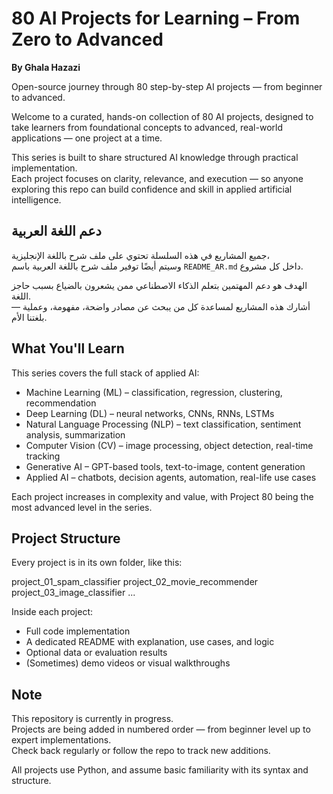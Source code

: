 # 80 AI Projects for Learning – From Zero to Advanced  
**By Ghala Hazazi**

Open-source journey through 80 step-by-step AI projects — from beginner to advanced.

Welcome to a curated, hands-on collection of 80 AI projects, designed to take learners from foundational concepts to advanced, real-world applications — one project at a time.

This series is built to share structured AI knowledge through practical implementation.  
Each project focuses on clarity, relevance, and execution — so anyone exploring this repo can build confidence and skill in applied artificial intelligence.

## دعم اللغة العربية

جميع المشاريع في هذه السلسلة تحتوي على ملف شرح باللغة الإنجليزية،  
وسيتم أيضًا توفير ملف شرح باللغة العربية باسم `README_AR.md` داخل كل مشروع.

الهدف هو دعم المهتمين بتعلم الذكاء الاصطناعي ممن يشعرون بالضياع بسبب حاجز اللغة.  
أشارك هذه المشاريع لمساعدة كل من يبحث عن مصادر واضحة، مفهومة، وعملية — بلغتنا الأم.

## What You'll Learn

This series covers the full stack of applied AI:

- Machine Learning (ML) – classification, regression, clustering, recommendation  
- Deep Learning (DL) – neural networks, CNNs, RNNs, LSTMs  
- Natural Language Processing (NLP) – text classification, sentiment analysis, summarization
- Computer Vision (CV) – image processing, object detection, real-time tracking  
- Generative AI – GPT-based tools, text-to-image, content generation  
- Applied AI – chatbots, decision agents, automation, real-life use cases

Each project increases in complexity and value, with Project 80 being the most advanced level in the series.

## Project Structure

Every project is in its own folder, like this:

project_01_spam_classifier
project_02_movie_recommender
project_03_image_classifier
...


Inside each project:
- Full code implementation  
- A dedicated README with explanation, use cases, and logic  
- Optional data or evaluation results  
- (Sometimes) demo videos or visual walkthroughs

## Note

This repository is currently in progress.  
Projects are being added in numbered order — from beginner level up to expert implementations.  
Check back regularly or follow the repo to track new additions.

All projects use Python, and assume basic familiarity with its syntax and structure.

